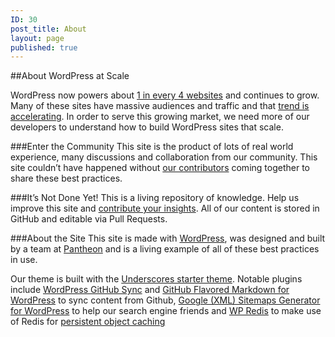```yaml
---
ID: 30
post_title: About
layout: page
published: true
---
```

##About WordPress at Scale

WordPress now powers about [1 in every 4 websites](https://ma.tt/2015/11/seventy-five-to-go/) and continues to grow. Many of these sites have massive audiences and traffic and that [trend is accelerating](https://pantheon.io/blog/wordpress-moves-upmarket). In order to serve this growing market, we need more of our developers to understand how to build WordPress sites that scale. 

###Enter the Community
This site is the product of lots of real world experience, many discussions and collaboration from our community. This site couldn’t have happened without [our contributors](https://github.com/pantheon-systems/wordpress-at-scale/graphs/contributors) coming together to share these best practices. 

###It’s Not Done Yet!
This is a living repository of knowledge. Help us improve this site and [contribute your insights](/contribute). All of our content is stored in GitHub and editable via Pull Requests.

###About the Site
This site is made with [WordPress](https://wordpress.org/), was designed and built by a team at [Pantheon](https://pantheon.io/) and is a living example of all of these best practices in use. 

Our theme is built with the [Underscores starter theme](http://underscores.me/). Notable plugins include [WordPress GitHub Sync](https://github.com/mAAdhaTTah/wordpress-github-sync) and [GitHub Flavored Markdown for WordPress](https://github.com/makotokw/wp-gfm) to sync content from Github, [Google (XML) Sitemaps Generator for WordPress](http://www.arnebrachhold.de/projects/wordpress-plugins/google-xml-sitemaps-generator) to help our search engine friends and [WP Redis](https://wordpress.org/plugins/wp-redis/) to make use of Redis for [persistent object caching](./object-caching)

